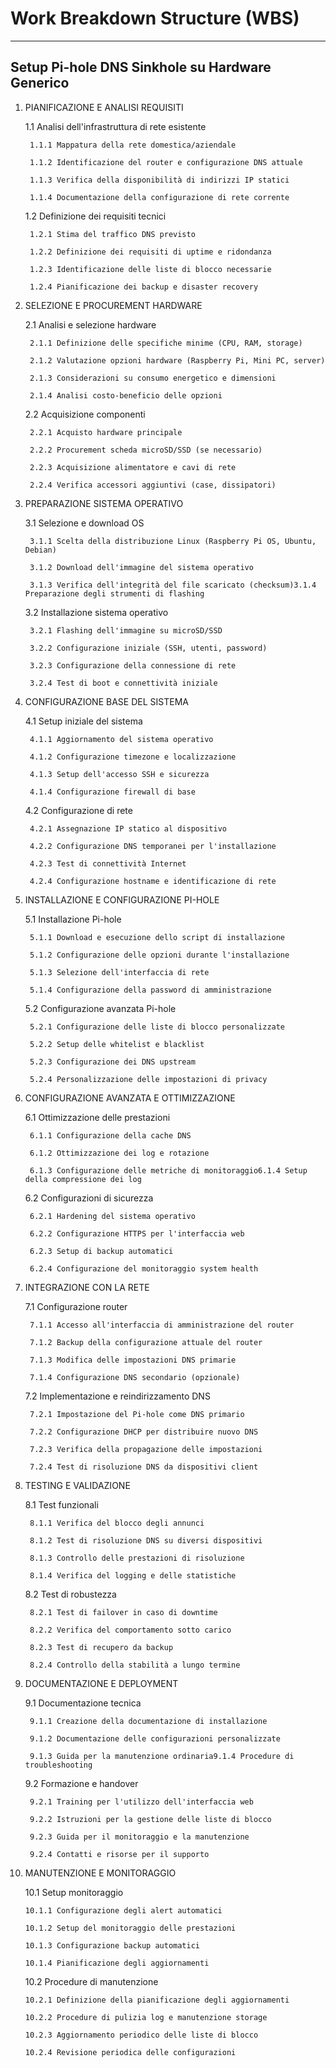 # Work Breakdown Structure (WBS)
***
## Setup Pi-hole DNS Sinkhole su Hardware Generico
1. PIANIFICAZIONE E ANALISI REQUISITI

	1.1 Analisi dell'infrastruttura di rete esistente

		1.1.1 Mappatura della rete domestica/aziendale

		1.1.2 Identificazione del router e configurazione DNS attuale

		1.1.3 Verifica della disponibilità di indirizzi IP statici

		1.1.4 Documentazione della configurazione di rete corrente

	1.2 Definizione dei requisiti tecnici

		1.2.1 Stima del traffico DNS previsto

		1.2.2 Definizione dei requisiti di uptime e ridondanza

		1.2.3 Identificazione delle liste di blocco necessarie

		1.2.4 Pianificazione dei backup e disaster recovery
2. SELEZIONE E PROCUREMENT HARDWARE

	2.1 Analisi e selezione hardware

		2.1.1 Definizione delle specifiche minime (CPU, RAM, storage)

		2.1.2 Valutazione opzioni hardware (Raspberry Pi, Mini PC, server)

		2.1.3 Considerazioni su consumo energetico e dimensioni

		2.1.4 Analisi costo-beneficio delle opzioni

	2.2 Acquisizione componenti

		2.2.1 Acquisto hardware principale

		2.2.2 Procurement scheda microSD/SSD (se necessario)

		2.2.3 Acquisizione alimentatore e cavi di rete

		2.2.4 Verifica accessori aggiuntivi (case, dissipatori)

3. PREPARAZIONE SISTEMA OPERATIVO

	3.1 Selezione e download OS

		3.1.1 Scelta della distribuzione Linux (Raspberry Pi OS, Ubuntu, Debian)

		3.1.2 Download dell'immagine del sistema operativo

		3.1.3 Verifica dell'integrità del file scaricato (checksum)3.1.4 Preparazione degli strumenti di flashing

	3.2 Installazione sistema operativo

		3.2.1 Flashing dell'immagine su microSD/SSD

		3.2.2 Configurazione iniziale (SSH, utenti, password)

		3.2.3 Configurazione della connessione di rete

		3.2.4 Test di boot e connettività iniziale

4. CONFIGURAZIONE BASE DEL SISTEMA

	4.1 Setup iniziale del sistema

		4.1.1 Aggiornamento del sistema operativo

		4.1.2 Configurazione timezone e localizzazione

		4.1.3 Setup dell'accesso SSH e sicurezza

		4.1.4 Configurazione firewall di base

	4.2 Configurazione di rete

		4.2.1 Assegnazione IP statico al dispositivo

		4.2.2 Configurazione DNS temporanei per l'installazione

		4.2.3 Test di connettività Internet

		4.2.4 Configurazione hostname e identificazione di rete

5. INSTALLAZIONE E CONFIGURAZIONE PI-HOLE

	5.1 Installazione Pi-hole

		5.1.1 Download e esecuzione dello script di installazione

		5.1.2 Configurazione delle opzioni durante l'installazione

		5.1.3 Selezione dell'interfaccia di rete

		5.1.4 Configurazione della password di amministrazione

	5.2 Configurazione avanzata Pi-hole

		5.2.1 Configurazione delle liste di blocco personalizzate

		5.2.2 Setup delle whitelist e blacklist

		5.2.3 Configurazione dei DNS upstream

		5.2.4 Personalizzazione delle impostazioni di privacy

6. CONFIGURAZIONE AVANZATA E OTTIMIZZAZIONE

	6.1 Ottimizzazione delle prestazioni

		6.1.1 Configurazione della cache DNS

		6.1.2 Ottimizzazione dei log e rotazione

		6.1.3 Configurazione delle metriche di monitoraggio6.1.4 Setup della compressione dei log

	6.2 Configurazioni di sicurezza

		6.2.1 Hardening del sistema operativo

		6.2.2 Configurazione HTTPS per l'interfaccia web

		6.2.3 Setup di backup automatici

		6.2.4 Configurazione del monitoraggio system health

7. INTEGRAZIONE CON LA RETE

	7.1 Configurazione router

		7.1.1 Accesso all'interfaccia di amministrazione del router

		7.1.2 Backup della configurazione attuale del router

		7.1.3 Modifica delle impostazioni DNS primarie

		7.1.4 Configurazione DNS secondario (opzionale)

	7.2 Implementazione e reindirizzamento DNS

		7.2.1 Impostazione del Pi-hole come DNS primario

		7.2.2 Configurazione DHCP per distribuire nuovo DNS

		7.2.3 Verifica della propagazione delle impostazioni

		7.2.4 Test di risoluzione DNS da dispositivi client

8. TESTING E VALIDAZIONE

	8.1 Test funzionali

		8.1.1 Verifica del blocco degli annunci

		8.1.2 Test di risoluzione DNS su diversi dispositivi

		8.1.3 Controllo delle prestazioni di risoluzione

		8.1.4 Verifica del logging e delle statistiche

	8.2 Test di robustezza

		8.2.1 Test di failover in caso di downtime

		8.2.2 Verifica del comportamento sotto carico

		8.2.3 Test di recupero da backup

		8.2.4 Controllo della stabilità a lungo termine

9. DOCUMENTAZIONE E DEPLOYMENT

	9.1 Documentazione tecnica

		9.1.1 Creazione della documentazione di installazione

		9.1.2 Documentazione delle configurazioni personalizzate

		9.1.3 Guida per la manutenzione ordinaria9.1.4 Procedure di troubleshooting

	9.2 Formazione e handover

		9.2.1 Training per l'utilizzo dell'interfaccia web

		9.2.2 Istruzioni per la gestione delle liste di blocco

		9.2.3 Guida per il monitoraggio e la manutenzione

		9.2.4 Contatti e risorse per il supporto

10. MANUTENZIONE E MONITORAGGIO

	10.1 Setup monitoraggio

		10.1.1 Configurazione degli alert automatici

		10.1.2 Setup del monitoraggio delle prestazioni

		10.1.3 Configurazione backup automatici

		10.1.4 Pianificazione degli aggiornamenti

	10.2 Procedure di manutenzione

		10.2.1 Definizione della pianificazione degli aggiornamenti

		10.2.2 Procedure di pulizia log e manutenzione storage

		10.2.3 Aggiornamento periodico delle liste di blocco

		10.2.4 Revisione periodica delle configurazioni
